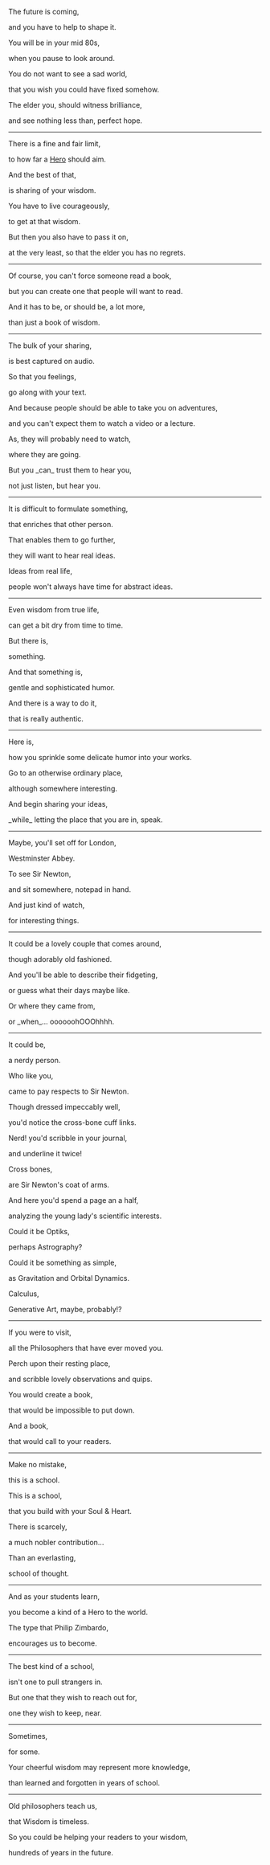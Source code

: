 The future is coming,

and you have to help to shape it.

You will be in your mid 80s,

when you pause to look around.

You do not want to see a sad world,

that you wish you could have fixed somehow.

The elder you, should witness brilliance,

and see nothing less than, perfect hope.

---

There is a fine and fair limit,

to how far a [Hero](https://www.youtube.com/watch?v=BzRR3Mo4noU) should aim.

And the best of that,

is sharing of your wisdom.

You have to live courageously,

to get at that wisdom.

But then you also have to pass it on,

at the very least, so that the elder you has no regrets.

---

Of course, you can't force someone read a book,

but you can create one that people will want to read.

And it has to be, or should be, a lot more,

than just a book of wisdom.

---

The bulk of your sharing,

is best captured on audio.

So that you feelings,

go along with your text.

And because people should be able to take you on adventures,

and you can't expect them to watch a video or a lecture.

As, they will probably need to watch,

where they are going.

But you \_can\_ trust them to hear you,

not just listen, but hear you.

---

It is difficult to formulate something,

that enriches that other person.

That enables them to go further,

they will want to hear real ideas.

Ideas from real life,

people won't always have time for abstract ideas.

---

Even wisdom from true life,

can get a bit dry from time to time.

But there is,

something.

And that something is,

gentle and sophisticated humor.

And there is a way to do it,

that is really authentic.

---

Here is,

how you sprinkle some delicate humor into your works.

Go to an otherwise ordinary place,

although somewhere interesting.

And begin sharing your ideas,

\_while\_ letting the place that you are in, speak.

---

Maybe, you'll set off for London,

Westminster Abbey.

To see Sir Newton,

and sit somewhere, notepad in hand.

And just kind of watch,

for interesting things.

---

It could be a lovely couple that comes around,

though adorably old fashioned.

And you'll be able to describe their fidgeting,

or guess what their days maybe like.

Or where they came from,

or \_when\_... oooooohOOOhhhh.

---

It could be,

a nerdy person.

Who like you,

came to pay respects to Sir Newton.

Though dressed impeccably well,

you'd notice the cross-bone cuff links.

Nerd! you'd scribble in your journal,

and underline it twice!

Cross bones,

are Sir Newton's coat of arms.

And here you'd spend a page an a half,

analyzing the young lady's scientific interests.

Could it be Optiks,

perhaps Astrography?

Could it be something as simple,

as Gravitation and Orbital Dynamics.

Calculus,

Generative Art, maybe, probably!?

---

If you were to visit,

all the Philosophers that have ever moved you.

Perch upon their resting place,

and scribble lovely observations and quips.

You would create a book,

that would be impossible to put down.

And a book,

that would call to your readers.

---

Make no mistake,

this is a school.

This is a school,

that you build with your Soul & Heart.

There is scarcely,

a much nobler contribution...

Than an everlasting,

school of thought.

---

And as your students learn,

you become a kind of a Hero to the world.

The type that Philip Zimbardo,

encourages us to become.

---

The best kind of a school,

isn't one to pull strangers in.

But one that they wish to reach out for,

one they wish to keep, near.

---

Sometimes,

for some.

Your cheerful wisdom may represent more knowledge,

than learned and forgotten in years of school.

---

Old philosophers teach us,

that Wisdom is timeless.

So you could be helping your readers to your wisdom,

hundreds of years in the future.
